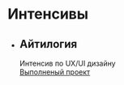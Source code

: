 # Интенсивы

+ ## Айтилогия  
  Интенсив по UX/UI дизайну  
  [Выполненый проект](../main/Figma_ITLogia/UX_UI_Start.md)